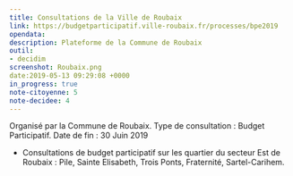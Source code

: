 ```yaml
---
title: Consultations de la Ville de Roubaix
link: https://budgetparticipatif.ville-roubaix.fr/processes/bpe2019
opendata: 
description: Plateforme de la Commune de Roubaix
outil: 
- decidim
screenshot: Roubaix.png
date:2019-05-13 09:29:08 +0000
in_progress: true
note-citoyenne: 5
note-decidee: 4
---
```


Organisé par la Commune de Roubaix. Type de consultation : Budget Participatif.
Date de fin : 30 Juin 2019 

- Consultations de budget participatif sur les quartier du secteur Est de Roubaix : Pile, Sainte Elisabeth, Trois Ponts, Fraternité, Sartel-Carihem. 
